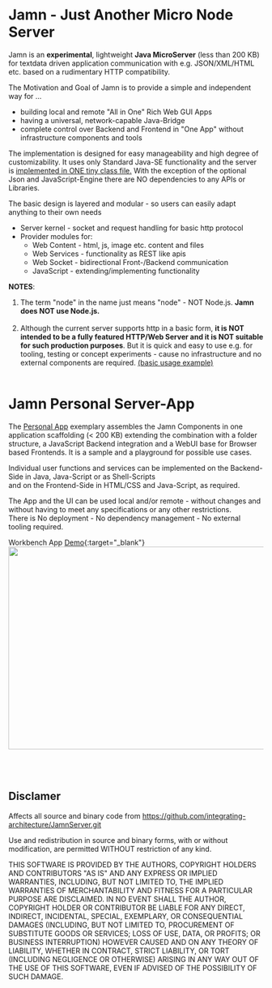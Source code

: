 # Jamn - Just Another Micro Node Server

Jamn is an **experimental**, lightweight **Java MicroServer** (less than 200 KB) for textdata driven application communication with e.g. JSON/XML/HTML etc. based on a rudimentary HTTP compatibility.

The Motivation and Goal of Jamn is to provide a simple and independent way for ...
* building local and remote "All in One" Rich Web GUI Apps 
* having a universal, network-capable Java-Bridge 
* complete control over Backend and Frontend in "One App" without infrastructure components and tools

The implementation is designed for easy manageability and high degree of customizability. It uses only Standard Java-SE functionality and the server is <a href="/org.isa.ipc.JamnServer/src/main/java/org/isa/ipc/JamnServer.java">implemented in ONE tiny class file.</a> With the exception of the optional Json and JavaScript-Engine there are NO dependencies to any APIs or Libraries.

The basic design is layered and modular - so users can easily adapt anything to their own needs
* Server kernel - socket and request handling for basic http protocol
* Provider modules for:
  - Web Content - html, js, image etc. content and files
  - Web Services - functionality as REST like apis
  - Web Socket - bidirectional Front-/Backend communication
  - JavaScript - extending/implementing functionality

**NOTES**:
1. The term "node" in the name just means "node" - NOT Node.js. **Jamn does NOT use Node.js.**
<br></br>
2. Although the current server supports http in a basic form, **it is NOT intended to be a fully featured HTTP/Web Server and it is NOT suitable for such production purposes**. But it is quick and easy to use e.g. for tooling, testing or concept experiments  - cause no infrastructure and no external components are required. <a href="/org.isa.ipc.JamnServer/src/test/java/org/isa/ipc/JamnServerBasicTest.java"> (basic usage example)</a>
<br><br>
# Jamn Personal Server-App
The <a href="/org.isa.jps.JamnPersonalServerApp">Personal App</a> exemplary assembles the Jamn Components in one application scaffolding (< 200 KB) extending the combination with a folder structure, a JavaScript Backend integration and a WebUI base for Browser based Frontends. It is a sample and a playground for possible use cases.

Individual user functions and services can be implemented on the Backend-Side in Java, Java-Script or as Shell-Scripts<br>
and on the Frontend-Side in HTML/CSS and Java-Script, as required.

The App and the UI can be used local and/or remote - without changes and without having to meet any specifications or any other restrictions.<br>
There is No deployment - No dependency management - No external tooling required.  

Workbench App [Demo](https://iqbserve.de:9090/){:target="_blank"}
<br>
<img src="https://github.com/user-attachments/assets/23fec579-9a67-4e12-b864-9ba9f0f96026" width="600" height="400"></br>   
<br></br>
## Disclamer  
Affects all source and binary code from
    https://github.com/integrating-architecture/JamnServer.git
	
Use and redistribution in source and binary forms,
with or without modification, are permitted WITHOUT restriction of any kind.  

THIS SOFTWARE IS PROVIDED BY THE AUTHORS, COPYRIGHT HOLDERS AND CONTRIBUTORS "AS IS"
AND ANY EXPRESS OR IMPLIED WARRANTIES, INCLUDING, BUT NOT LIMITED TO, 
THE IMPLIED WARRANTIES OF MERCHANTABILITY AND FITNESS FOR A PARTICULAR 
PURPOSE ARE DISCLAIMED. IN NO EVENT SHALL THE AUTHOR, COPYRIGHT HOLDER OR CONTRIBUTOR
BE LIABLE FOR ANY DIRECT, INDIRECT, INCIDENTAL, SPECIAL, EXEMPLARY, OR CONSEQUENTIAL 
DAMAGES (INCLUDING, BUT NOT LIMITED TO, PROCUREMENT OF SUBSTITUTE GOODS OR 
SERVICES; LOSS OF USE, DATA, OR PROFITS; OR BUSINESS INTERRUPTION) HOWEVER 
CAUSED AND ON ANY THEORY OF LIABILITY, WHETHER IN CONTRACT, STRICT LIABILITY, 
OR TORT (INCLUDING NEGLIGENCE OR OTHERWISE) ARISING IN ANY WAY OUT OF THE USE 
OF THIS SOFTWARE, EVEN IF ADVISED OF THE POSSIBILITY OF SUCH DAMAGE.
